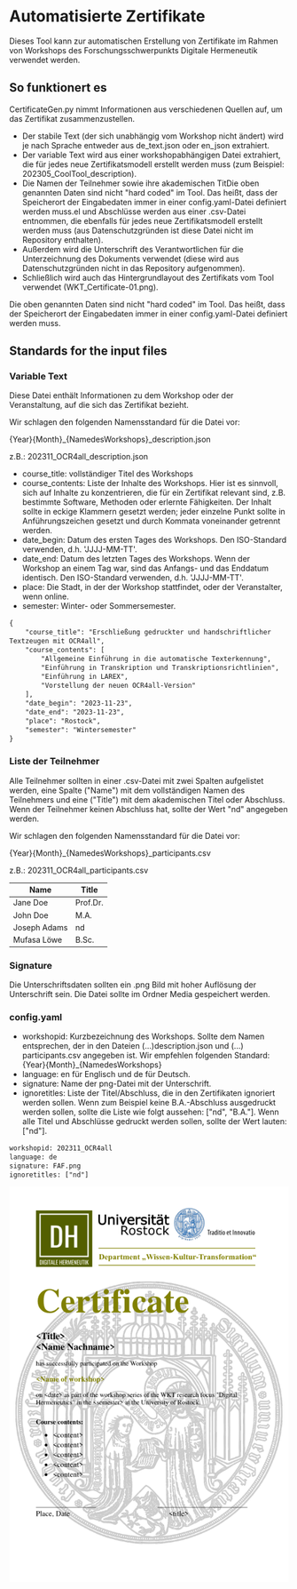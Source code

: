 # Automatisierte Zertifikate
Dieses Tool kann zur automatischen Erstellung von Zertifikate im Rahmen von Workshops des Forschungsschwerpunkts Digitale Hermeneutik verwendet werden.

## So funktionert es

CertificateGen.py nimmt Informationen aus verschiedenen Quellen auf, um das Zertifikat zusammenzustellen. 
- Der stabile Text (der sich unabhängig vom Workshop nicht ändert) wird je nach Sprache entweder aus de_text.json oder en_json extrahiert.
- Der variable Text wird aus einer workshopabhängigen Datei extrahiert, die für jedes neue Zertifikatsmodell erstellt werden muss (zum Beispiel: 202305_CoolTool_description).
- Die Namen der Teilnehmer sowie ihre akademischen TitDie oben genannten Daten sind nicht "hard coded" im Tool. Das heißt, dass der Speicherort der Eingabedaten immer in einer config.yaml-Datei definiert werden muss.el und Abschlüsse werden aus einer .csv-Datei entnommen, die ebenfalls für jedes neue Zertifikatsmodell erstellt werden muss (aus Datenschutzgründen ist diese Datei nicht im Repository enthalten).
- Außerdem wird die Unterschrift des Verantwortlichen für die Unterzeichnung des Dokuments verwendet (diese wird aus Datenschutzgründen nicht in das Repository aufgenommen).
- Schließlich wird auch das Hintergrundlayout des Zertifikats vom Tool verwendet (WKT_Certificate-01.png).

Die oben genannten Daten sind nicht "hard coded" im Tool. Das heißt, dass der Speicherort der Eingabedaten immer in einer config.yaml-Datei definiert werden muss.

## Standards for the input files

### Variable Text
Diese Datei enthält Informationen zu dem Workshop oder der Veranstaltung, auf die sich das Zertifikat bezieht.

Wir schlagen den folgenden Namensstandard für die Datei vor:

{Year}{Month}_{NamedesWorkshops}_description.json

z.B.: 202311_OCR4all_description.json

- course_title: vollständiger Titel des Workshops
- course_contents: Liste der Inhalte des Workshops. Hier ist es sinnvoll, sich auf Inhalte zu konzentrieren, die für ein Zertifikat relevant sind, z.B. bestimmte Software, Methoden oder erlernte Fähigkeiten. Der Inhalt sollte in eckige Klammern gesetzt werden; jeder einzelne Punkt sollte in Anführungszeichen gesetzt und durch Kommata voneinander getrennt werden.
- date_begin: Datum des ersten Tages des Workshops. Den ISO-Standard verwenden, d.h. 'JJJJ-MM-TT'.
- date_end: Datum des letzten Tages des Workshops. Wenn der Workshop an einem Tag war, sind das Anfangs- und das Enddatum identisch. Den ISO-Standard verwenden, d.h. 'JJJJ-MM-TT'.
- place: Die Stadt, in der der Workshop stattfindet, oder der Veranstalter, wenn online.
- semester: Winter- oder Sommersemester.

```
{
    "course_title": "Erschließung gedruckter und handschriftlicher Textzeugen mit OCR4all",
    "course_contents": [
        "Allgemeine Einführung in die automatische Texterkennung",
        "Einführung in Transkription und Transkriptionsrichtlinien",
        "Einführung in LAREX",
        "Vorstellung der neuen OCR4all-Version"
    ],
    "date_begin": "2023-11-23",
    "date_end": "2023-11-23",
    "place": "Rostock",
    "semester": "Wintersemester"
}
```

### Liste der Teilnehmer

Alle Teilnehmer sollten in einer .csv-Datei mit zwei Spalten aufgelistet werden, eine Spalte ("Name") mit dem vollständigen Namen des Teilnehmers und eine ("Title") mit dem akademischen Titel oder Abschluss. Wenn der Teilnehmer keinen Abschluss hat, sollte der Wert "nd" angegeben werden.

Wir schlagen den folgenden Namensstandard für die Datei vor:

{Year}{Month}_{NamedesWorkshops}_participants.csv

z.B.: 202311_OCR4all_participants.csv

| Name | Title |
| ------------- | ------------- |
| Jane Doe | Prof.Dr.  |
| John Doe  | M.A.  |
| Joseph Adams  | nd  |
| Mufasa Löwe  | B.Sc.  |

### Signature

Die Unterschriftsdaten sollten ein .png Bild mit hoher Auflösung der Unterschrift sein. Die Datei sollte im Ordner Media gespeichert werden.

### config.yaml

- workshopid: Kurzbezeichnung des Workshops. Sollte dem Namen entsprechen, der in den Dateien (...)description.json und (...) participants.csv angegeben ist. Wir empfehlen folgenden Standard: {Year}{Month}_{NamedesWorkshops}
- language: en für Englisch und de für Deutsch.
- signature: Name der png-Datei mit der Unterschrift.
- ignoretitles: Liste der Titel/Abschluss, die in den Zertifikaten ignoriert werden sollen. Wenn zum Beispiel keine B.A.-Abschluss ausgedruckt werden sollen, sollte die Liste wie folgt aussehen: ["nd", "B.A."]. Wenn alle Titel und Abschlüsse gedruckt werden sollen, sollte der Wert lauten: ["nd"].

```
workshopid: 202311_OCR4all
language: de
signature: FAF.png
ignoretitles: ["nd"]
```

![](Media/certificate_preview.png)
